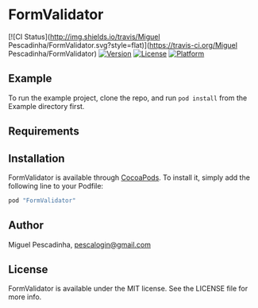 # FormValidator

[![CI Status](http://img.shields.io/travis/Miguel Pescadinha/FormValidator.svg?style=flat)](https://travis-ci.org/Miguel Pescadinha/FormValidator)
[![Version](https://img.shields.io/cocoapods/v/FormValidator.svg?style=flat)](http://cocoapods.org/pods/FormValidator)
[![License](https://img.shields.io/cocoapods/l/FormValidator.svg?style=flat)](http://cocoapods.org/pods/FormValidator)
[![Platform](https://img.shields.io/cocoapods/p/FormValidator.svg?style=flat)](http://cocoapods.org/pods/FormValidator)

## Example

To run the example project, clone the repo, and run `pod install` from the Example directory first.

## Requirements

## Installation

FormValidator is available through [CocoaPods](http://cocoapods.org). To install
it, simply add the following line to your Podfile:

```ruby
pod "FormValidator"
```

## Author

Miguel Pescadinha, pescalogin@gmail.com

## License

FormValidator is available under the MIT license. See the LICENSE file for more info.
